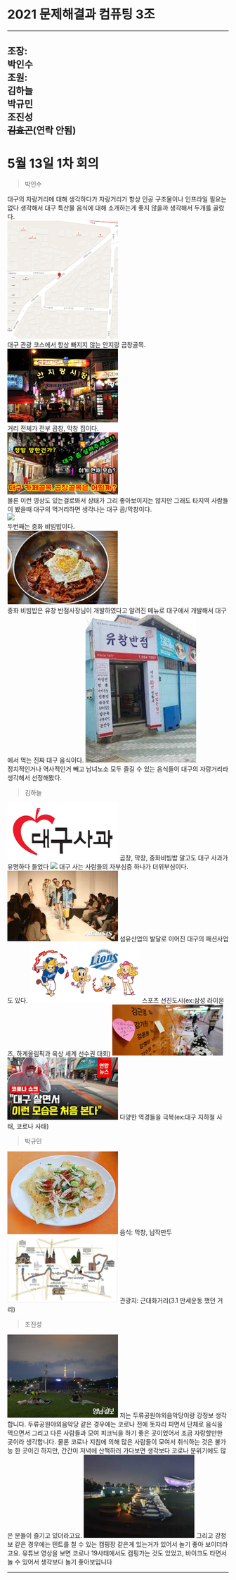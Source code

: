 # 2021 문제해결과 컴퓨팅 3조      
----------------------  
조장:  
박인수    
조원:  
김하늘        
박규민  
조진성  
~~김효곤~~(연락 안됨)  
------------------  
# 5월 13일 1차 회의  

>박인수   

대구의 자랑거리에 대해 생각하다가 자랑거리가 항상 인공 구조물이나 인프라일 필요는 없다 생각해서 대구 특산물 음식에 대해 소개하는게 좋지 않을까 생각해서 두개를 골랐다.  
<img src="https://github.com/isp829/2021_MHC_3/blob/main/5.13/GobChang-1.PNG" width="50%">    
대구 관광 코스에서 항상 빠지지 않는 안지랑 곱창골목.  
<img src="https://github.com/isp829/2021_MHC_3/blob/main/5.13/GobChang-2.jpg" width="50%">    
거리 전체가 전부 곱창, 막창 집이다.   
<img src="https://github.com/isp829/2021_MHC_3/blob/main/5.13/GobChang-3.jpg" width="50%">      
물론 이런 영상도 있는걸로봐서 상태가 그리 좋아보이지는 않지만 그래도 타지역 사람들이 봤을때 대구의 먹거리하면 생각나는 대구 곱/막창이다.  
<img src="https://github.com/isp829/2021_MHC_3/blob/main/5.13/ZBB-1.PNG" width="50%">     
두번째는 중화 비빔밥이다.  
<img src="https://github.com/isp829/2021_MHC_3/blob/main/5.13/ZBB-1.jpg" width="50%">      
중화 비빔밥은 유창 반점사장님이 개발하였다고 알려진 메뉴로 대구에서 개발해서 대구에서 먹는 진짜 대구 음식이다.
<img src="https://github.com/isp829/2021_MHC_3/blob/main/5.13/ZBB-2.jpg" width="50%">      
정치적인거나 역사적인거 빼고 남녀노소 모두 즐길 수 있는 음식들이 대구의 자랑거리라 생각해서 선정해봤다.   



>김하늘
<img src="https://github.com/isp829/2021_MHC_3/blob/main/5.13/apple.png" width="50%">    
곱창, 막창, 중화비빔밥 말고도 대구 사과가 유명하다 들었다
<img src="https://github.com/isp829/2021_MHC_3/blob/main/5.13/Daefrica" width="50%">    
대구 사는 사람들의 자부심중 하나가 더위부심이다. 
<img src="https://github.com/isp829/2021_MHC_3/blob/main/5.13/dgFS.jpg" width="50%">    
섬유산업의 발달로 이어진 대구의 패션사업도 있다.
<img src="https://github.com/isp829/2021_MHC_3/blob/main/5.13/samsunglions.png" width="50%">    
스포츠 선진도시(ex:삼성 라이온즈, 하계올림픽과 육상 세계 선수권 대회)
<img src="https://github.com/isp829/2021_MHC_3/blob/main/5.13/DgS.jpg" width="50%">   
<img src="https://github.com/isp829/2021_MHC_3/blob/main/5.13/DgC.jpg" width="50%">   
다양한 역경들을 극복(ex:대구 지하철 사태, 코로나 사태)
 
>박규민
<img src="https://github.com/isp829/2021_MHC_3/blob/main/5.13/Nzmd.jpg" width="50%">   
음식: 막창, 납작만두 
<img src="https://github.com/isp829/2021_MHC_3/blob/main/5.13/Dggdh.jpg" width="50%">   
관광지: 근대화거리(3.1 만세운동 했던 거리)

>조진성   

<img src="https://github.com/isp829/2021_MHC_3/blob/main/5.13/drgw.jpg" width="50%">   
  저는 두류공원야외음악당이랑 강정보 생각합니다. 두류공원야외음악당 같은 경우에는 코로나 전에 돗자리 피면서 단체로 음식을 먹으면서 그리고 다른 사람들과 모여 피크닉을 하기 좋은 곳이었어서 조금 자랑할만한 곳이라 생각합니다. 물론 코로나 지침에 의해 많은 사람들이 모여서 취식하는 것은 불가능 한 곳이긴 하지만, 간간이 저녁에 산책하러 가다보면 생각보다 코로나 분위기에도 많은 분들이 즐기고 있더라고요. 
<img src="https://github.com/isp829/2021_MHC_3/blob/main/5.13/gzb.jpg" width="50%">   
  그리고 강정보 같은 경우에는 텐트를 칠 수 있는 캠핑장 같은게 있는거가 있어서 놀기 좋아 보이더라고요. 유튜브 영상을 보면 코로나 19사태에서도 캠핑가는 것도 있었고, 바이크도 타면서 놀 수 있어서 생각보다 놀기 좋아보입니다



------------------------    
